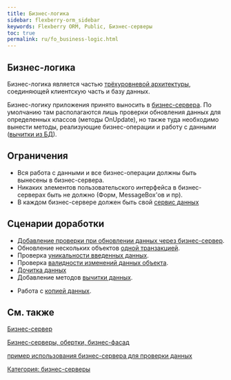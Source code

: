 ```yaml
---
title: Бизнес-логика
sidebar: flexberry-orm_sidebar
keywords: Flexberry ORM, Public, Бизнес-серверы
toc: true
permalink: ru/fo_business-logic.html
---
```


## Бизнес-логика
Бизнес-логика является частью [трёхуровневой архитектуры](https://ru.wikipedia.org/wiki/%D0%A2%D1%80%D1%91%D1%85%D1%83%D1%80%D0%BE%D0%B2%D0%BD%D0%B5%D0%B2%D0%B0%D1%8F_%D0%B0%D1%80%D1%85%D0%B8%D1%82%D0%B5%D0%BA%D1%82%D1%83%D1%80%D0%B0), соединяющей клиентскую часть и базу данных.

Бизнес-логику приложения принято выносить в [бизнес-сервера](business-servers.html). По умолчанию там располагаются лишь проверки обновления данных для определенных классов (методы OnUpdate), но также туда необходимо вынести методы, реализующие бизнес-операции и работу с данными ([вычитки из БД](Flexberry-s-q-l-query.html)).


## Ограничения

* Вся работа с данными и все бизнес-операции должны быть вынесены в бизнес-сервера.
* Никаких элементов пользовательского интерфейса в бизнес-серверах быть не должно (Форм, MessageBox'ов и пр).
* В каждом бизнес-сервере должен быть свой [сервис данных](construction--data-service.html)

## Сценарии доработки

* [Добавление проверки при обновлении данных через бизнес-сервер](b-s-example.html).
* Обновление нескольких объектов [одной транзакцией](b-s-transact.html).
* Проверка [уникальности введенных данных](b-s-unique-data-check.html).
* Проверка [валидности изменений данных объекта](b-s-change-data-check.html).
* [Дочитка данных](additional-loading-data-object.html)
* Добавление методов [вычитки данных](Flexberry-s-q-l-query.html).
<!--* Добавление дополнительных кнопок для бизнес-правил-->
* Работа с [копией данных](copies-of-data-and-audit.html).

## См. также
[Бизнес-сервер](business-servers.html)

[Бизнес-серверы, обертки, бизнес-фасад](business--servers--wrapper--business--facade.html)

[пример использования бизнес-сервера для проверки данных](b-s-example.html)

[Категория: бизнес-серверы](http://storm:2011/AllPages.aspx?Cat=%D0%91%D0%B8%D0%B7%D0%BD%D0%B5%D1%81-%D1%81%D0%B5%D1%80%D0%B2%D0%B5%D1%80%D1%8B)
